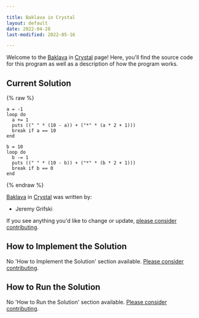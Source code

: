 ```yaml
---

title: Baklava in Crystal
layout: default
date: 2022-04-28
last-modified: 2022-05-16

---
```


Welcome to the [Baklava](https://sampleprograms.io/projects/baklava) in [Crystal](https://sampleprograms.io/languages/crystal) page! Here, you'll find the source code for this program as well as a description of how the program works.

## Current Solution

{% raw %}

```crystal
a = -1
loop do
  a += 1
  puts ((" " * (10 - a)) + ("*" * (a * 2 + 1)))
  break if a == 10
end

b = 10
loop do
  b -= 1
  puts ((" " * (10 - b)) + ("*" * (b * 2 + 1)))
  break if b == 0
end
```

{% endraw %}

[Baklava](https://sampleprograms.io/projects/baklava) in [Crystal](https://sampleprograms.io/languages/crystal) was written by:

- Jeremy Grifski

If you see anything you'd like to change or update, [please consider contributing](https://github.com/TheRenegadeCoder/sample-programs).

## How to Implement the Solution

No 'How to Implement the Solution' section available. [Please consider contributing](https://github.com/TheRenegadeCoder/sample-programs-website).

## How to Run the Solution

No 'How to Run the Solution' section available. [Please consider contributing](https://github.com/TheRenegadeCoder/sample-programs-website).